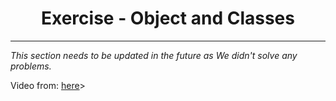 <h1 align="center">Exercise - Object and Classes</h1>
<hr>
<p><i>This section needs to be updated in the future as We didn't solve any problems.</i></p>
<p>
Video from: 
<a href="https://www.youtube.com/watch?v=HPpTW2ekMLg&feature=emb_title">here</a>>
</p>
